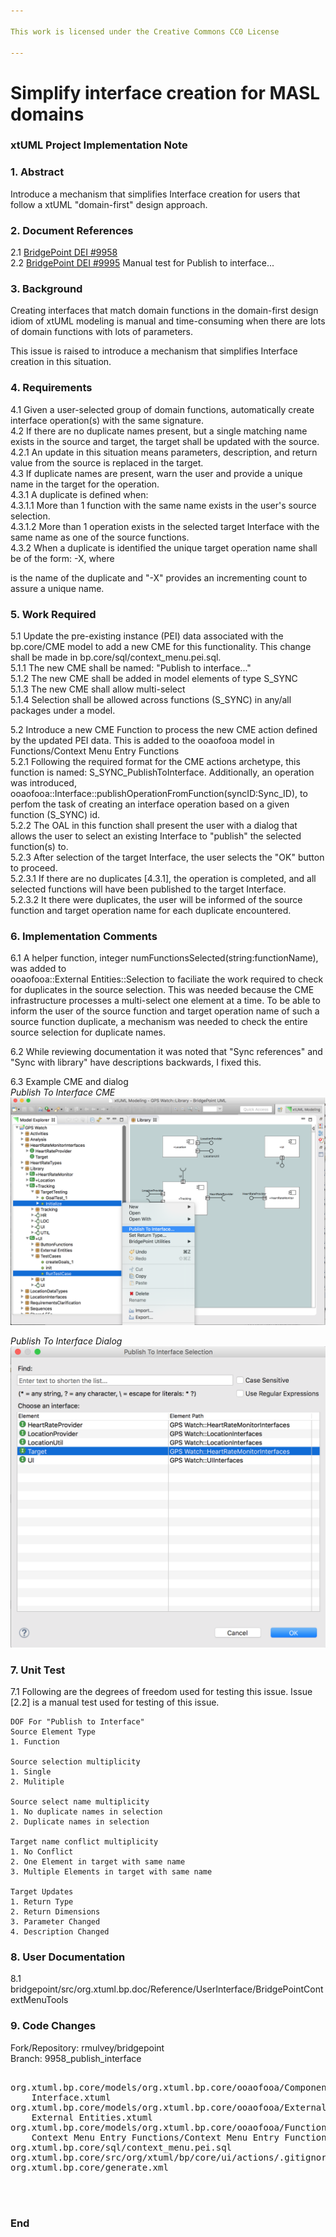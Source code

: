 ```yaml
---

This work is licensed under the Creative Commons CC0 License

---
```


# Simplify interface creation for MASL domains
### xtUML Project Implementation Note

### 1. Abstract

Introduce a mechanism that simplifies Interface creation for users that follow a xtUML "domain-first" design approach.  

### 2. Document References

<a id="2.1"></a>2.1 [BridgePoint DEI #9958](https://support.onefact.net/issues/9958)  
<a id="2.2"></a>2.2 [BridgePoint DEI #9995](https://support.onefact.net/issues/9995) Manual test for Publish to interface...  

### 3. Background

Creating interfaces that match domain functions in the domain-first design idiom of xtUML 
modeling is manual and time-consuming when there are lots of domain functions with lots of 
parameters.  

This issue is raised to introduce a mechanism that simplifies Interface creation in this situation.  

### 4. Requirements

4.1 Given a user-selected group of domain functions, automatically create interface operation(s) with 
the same signature.  
4.2 If there are no duplicate names present, but a single matching name exists in the source and target, the 
target shall be updated with the source.  
4.2.1 An update in this situation means parameters, description, and return value from the source is replaced in the target.  
4.3 If duplicate names are present, warn the user and provide a unique name in the target for the operation.  
4.3.1 A duplicate is defined when:  
4.3.1.1 More than 1 function with the same name exists in the user's source selection.  
4.3.1.2 More than 1 operation exists in the selected target Interface with the same name as one of the source functions.  
4.3.2 When a duplicate is identified the unique target operation name shall be of the form: <base name>-X, where 
<base name> is the name of the duplicate and "-X" provides an incrementing count to assure a unique name.  

### 5. Work Required

5.1 Update the pre-existing instance (PEI) data associated with the bp.core/CME model to add a new CME for 
this functionality. This change shall be made in bp.core/sql/context_menu.pei.sql.    
5.1.1 The new CME shall be named: "Publish to interface..."  
5.1.2 The new CME shall be added in model elements of type S_SYNC  
5.1.3 The new CME shall allow multi-select  
5.1.4 Selection shall be allowed across functions (S_SYNC) in any/all packages under a model.  

5.2 Introduce a new CME Function to process the new CME action defined by the updated PEI data. This is 
added to the ooaofooa model in Functions/Context Menu Entry Functions  
5.2.1 Following the required format for the CME actions archetype, this function is named: S_SYNC_PublishToInterface. Additionally, an operation was introduced, ooaofooa::Interface::publishOperationFromFunction(syncID:Sync_ID), to perfom the task of creating an interface operation based on a given function (S_SYNC) id.  
5.2.2 The OAL in this function shall present the user with a dialog that allows the user to select an 
existing Interface to "publish" the selected function(s) to.  
5.2.3 After selection of the target Interface, the user selects the "OK" button to proceed.  
5.2.3.1 If there are no duplicates [4.3.1], the operation is completed, and all selected functions will have been 
published to the target Interface.  
5.2.3.2 It there were duplicates, the user will be informed of the source function and target operation name for each duplicate encountered.  

### 6. Implementation Comments

6.1 A helper function, integer numFunctionsSelected(string:functionName), was added to  
ooaofooa::External Entities::Selection to faciliate the work required to check for duplicates in the source selection. 
This was needed because the CME infrastructure processes a multi-select one element at a time. To be able to 
inform the user of the source function and target operation name of such a source function duplicate, a mechanism was needed to check the entire source selection for duplicate names.  

6.2 While reviewing documentation it was noted that "Sync references" and "Sync with library" have descriptions backwards, I fixed this.  

6.3 Example CME and dialog  
*Publish To Interface CME*
![Publish To Interface CME](PublishToInterface_ME.png)


*Publish To Interface Dialog*
![Publish To Interface Dialog](PublishToInterface_Dialog.png)



### 7. Unit Test

7.1 Following are the degrees of freedom used for testing this issue. Issue [2.2] is a manual test 
used for testing of this issue.   
```
DOF For "Publish to Interface"
Source Element Type
1. Function

Source selection multiplicity
1. Single
2. Mulitiple

Source select name multiplicity
1. No duplicate names in selection
2. Duplicate names in selection  

Target name conflict multiplicity
1. No Conflict
2. One Element in target with same name
3. Multiple Elements in target with same name

Target Updates
1. Return Type
2. Return Dimensions
3. Parameter Changed
4. Description Changed
```

### 8. User Documentation

8.1 bridgepoint/src/org.xtuml.bp.doc/Reference/UserInterface/BridgePointContextMenuTools   

### 9. Code Changes

Fork/Repository: rmulvey/bridgepoint  
Branch: 9958_publish_interface  

<pre>

org.xtuml.bp.core/models/org.xtuml.bp.core/ooaofooa/Component/Interface/
    Interface.xtuml
org.xtuml.bp.core/models/org.xtuml.bp.core/ooaofooa/External Entities/
    External Entities.xtuml
org.xtuml.bp.core/models/org.xtuml.bp.core/ooaofooa/Functions/
    Context Menu Entry Functions/Context Menu Entry Functions.xtuml
org.xtuml.bp.core/sql/context_menu.pei.sql
org.xtuml.bp.core/src/org/xtuml/bp/core/ui/actions/.gitignore
org.xtuml.bp.core/generate.xml



</pre>

### End

